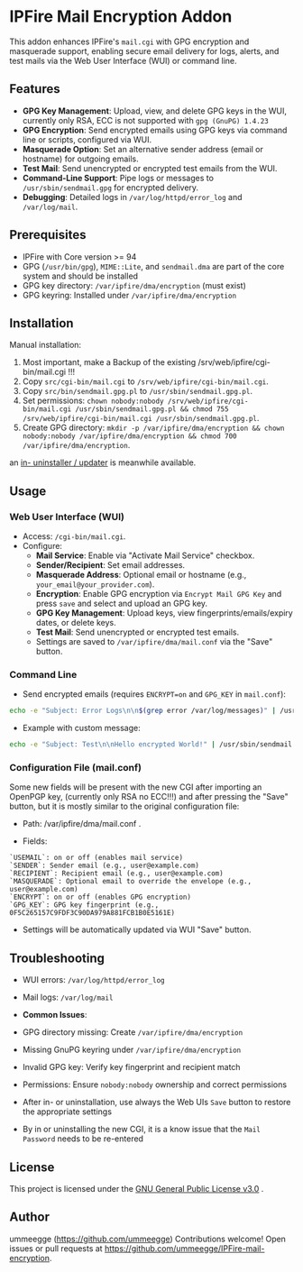 # IPFire Mail Encryption Addon

This addon enhances IPFire's `mail.cgi` with GPG encryption and masquerade support, enabling secure email delivery for logs, alerts, and test mails via the Web User Interface (WUI) or command line.

## Features

- **GPG Key Management**: Upload, view, and delete GPG keys in the WUI, currently only RSA, ECC is not supported with `gpg (GnuPG) 1.4.23`
- **GPG Encryption**: Send encrypted emails using GPG keys via command line or scripts, configured via WUI.
- **Masquerade Option**: Set an alternative sender address (email or hostname) for outgoing emails.
- **Test Mail**: Send unencrypted or encrypted test emails from the WUI.
- **Command-Line Support**: Pipe logs or messages to `/usr/sbin/sendmail.gpg` for encrypted delivery.
- **Debugging**: Detailed logs in `/var/log/httpd/error_log` and `/var/log/mail`.

## Prerequisites

- IPFire with Core version >= 94
- GPG (`/usr/bin/gpg`), `MIME::Lite`, and `sendmail.dma` are part of the core system and should be installed
- GPG key directory: `/var/ipfire/dma/encryption` (must exist)
- GPG keyring: Installed under `/var/ipfire/dma/encryption`

## Installation

Manual installation:
1. Most important, make a Backup of the existing /srv/web/ipfire/cgi-bin/mail.cgi !!!
2. Copy `src/cgi-bin/mail.cgi` to `/srv/web/ipfire/cgi-bin/mail.cgi`.
3. Copy `src/bin/sendmail.gpg.pl` to `/usr/sbin/sendmail.gpg.pl`.
4. Set permissions: `chown nobody:nobody /srv/web/ipfire/cgi-bin/mail.cgi /usr/sbin/sendmail.gpg.pl && chmod 755 /srv/web/ipfire/cgi-bin/mail.cgi /usr/sbin/sendmail.gpg.pl`.
5. Create GPG directory: `mkdir -p /var/ipfire/dma/encryption && chown nobody:nobody /var/ipfire/dma/encryption && chmod 700 /var/ipfire/dma/encryption`.

an [in- uninstaller / updater](https://github.com/ummeegge/IPFire-mail-encryption/blob/main/installer.sh) is meanwhile available.

## Usage

### Web User Interface (WUI)
- Access: `/cgi-bin/mail.cgi`.
- Configure:
  - **Mail Service**: Enable via "Activate Mail Service" checkbox.
  - **Sender/Recipient**: Set email addresses.
  - **Masquerade Address**: Optional email or hostname (e.g., `your_email@your_provider.com`).
  - **Encryption**: Enable GPG encryption via `Encrypt Mail GPG Key` and press `save` and select and upload an GPG key.
  - **GPG Key Management**: Upload keys, view fingerprints/emails/expiry dates, or delete keys.
  - **Test Mail**: Send unencrypted or encrypted test emails.
  - Settings are saved to `/var/ipfire/dma/mail.conf` via the "Save" button.

### Command Line
- Send encrypted emails (requires `ENCRYPT=on` and `GPG_KEY` in `mail.conf`):

```bash
echo -e "Subject: Error Logs\n\n$(grep error /var/log/messages)" | /usr/sbin/sendmail.gpg recipient@domain.com
```

- Example with custom message:

```bash
echo -e "Subject: Test\n\nHello encrypted World!" | /usr/sbin/sendmail.gpg recipient@domain.com
```

### Configuration File (mail.conf)

Some new fields will be present with the new CGI after importing an OpenPGP key, (currently only RSA no ECC!!!) and after pressing the "Save" button, but it is mostly similar to the original configuration file:
- Path: /var/ipfire/dma/mail.conf .

- Fields:

```
`USEMAIL`: on or off (enables mail service)
`SENDER`: Sender email (e.g., user@example.com)
`RECIPIENT`: Recipient email (e.g., user@example.com)
`MASQUERADE`: Optional email to override the envelope (e.g., user@example.com)
`ENCRYPT`: on or off (enables GPG encryption)
`GPG_KEY`: GPG key fingerprint (e.g., 0F5C265157C9FDF3C90DA979A881FCB1B0E5161E)
```

- Settings will be automatically updated via WUI "Save" button.

## Troubleshooting

- WUI errors: `/var/log/httpd/error_log`
- Mail logs: `/var/log/mail`

- **Common Issues**:

- GPG directory missing: Create `/var/ipfire/dma/encryption`
- Missing GnuPG keyring under `/var/ipfire/dma/encryption`
- Invalid GPG key: Verify key fingerprint and recipient match
- Permissions: Ensure `nobody:nobody` ownership and correct permissions
- After in- or uninstallation, use always the Web UIs `Save` button to restore the appropriate settings
- By in or uninstalling the new CGI, it is a know issue that the `Mail Password` needs to be re-entered

## License

This project is licensed under the [GNU General Public License v3.0](https://www.gnu.org/licenses/gpl-3.0.txt) .

## Author

ummeegge (https://github.com/ummeegge)
Contributions welcome! Open issues or pull requests at https://github.com/ummeegge/IPFire-mail-encryption.

